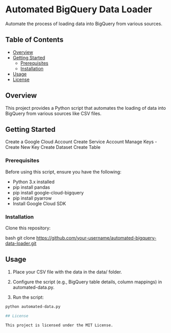 # Automated BigQuery Data Loader

Automate the process of loading data into BigQuery from various sources.

## Table of Contents

- [Overview](#overview)
- [Getting Started](#getting-started)
  - [Prerequisites](#prerequisites)
  - [Installation](#installation)
- [Usage](#usage)
- [License](#license)

## Overview

This project provides a Python script that automates the loading of data into BigQuery from various sources like CSV files.

## Getting Started

Create a Google Cloud Account
Create Service Account
Manage Keys - Create New Key
Create Dataset
Create Table

### Prerequisites

Before using this script, ensure you have the following:

- Python 3.x installed
- pip install pandas
- pip install google-cloud-bigquery
- pip install pyarrow
- Install Google Cloud SDK

### Installation

Clone this repository:

  bash
   git clone https://github.com/your-username/automated-bigquery-data-loader.git

## Usage

1. Place your CSV file with the data in the data/ folder.

2. Configure the script (e.g., BigQuery table details, column mappings) in automated-data.py.

3. Run the script:

  ```bash
  python automated-data.py

## License

This project is licensed under the MIT License.
